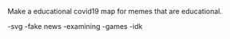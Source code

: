 Make a educational covid19 map for memes that are educational. 

-svg
-fake news
-examining
-games
-idk

